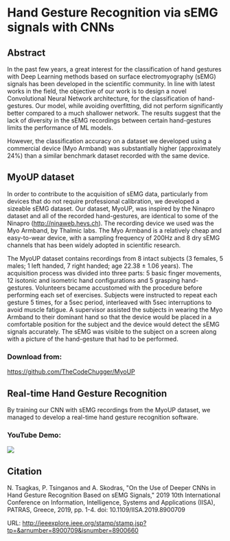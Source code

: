 # Hand Gesture Recognition via sEMG signals with CNNs

## Abstract
In the past few years, a great interest for the
classification of hand gestures with Deep Learning methods
based on surface electromyography (sEMG) signals has been
developed in the scientific community. In line with latest
works in the field, the objective of our work is to design
a novel Convolutional Neural Network architecture, for the
classification of hand-gestures. Our model, while avoiding
overfitting, did not perform significantly better compared to
a much shallower network. The results suggest that the lack
of diversity in the sEMG recordings between certain hand-gestures 
limits the performance of ML models. 

However, the classification accuracy on a dataset we developed using a
commercial device (Myo Armband) was substantially higher
(approximately 24%) than a similar benchmark dataset
recorded with the same device.

## MyoUP dataset
In order to contribute to the acquisition of sEMG data,
particularly from devices that do not require professional
calibration, we developed a sizeable sEMG dataset. Our
dataset, MyoUP, was inspired by the Ninapro dataset and
all of the recorded hand-gestures, are
identical to some of the Ninapro (http://ninaweb.hevs.ch). The recording device
we used was the Myo Armband, by Thalmic labs. The Myo
Armband is a relatively cheap and easy-to-wear device, with
a sampling frequency of 200Hz and 8 dry sEMG channels
that has been widely adopted in scientific research.

The MyoUP dataset contains recordings from 8 intact
subjects (3 females, 5 males; 1 left handed, 7 right handed;
age 22.38 ± 1.06 years). The acquisition process was
divided into three parts: 5 basic finger movements, 12
isotonic and isometric hand configurations and 5 grasping
hand-gestures. Volunteers became accustomed with the
procedure before performing each set of exercises. Subjects
were instructed to repeat each gesture 5 times, for a 5sec
period, interleaved with 5sec interruptions to avoid muscle
fatigue. A supervisor assisted the subjects in wearing the
Myo Armband to their dominant hand so that the device
would be placed in a comfortable position for the subject
and the device would detect the sEMG signals accurately.
The sEMG was visible to the subject on a screen along with
a picture of the hand-gesture that had to be performed.

### Download from:
https://github.com/TheCodeChugger/MyoUP

## Real-time Hand Gesture Recognition
By training our CNN with sEMG recordings from the MyoUP dataset, we managed to develop a real-time hand gesture recognition software. 

### YouTube Demo:
[![](http://img.youtube.com/vi/w98PkUeSu20/0.jpg)](http://www.youtube.com/watch?v=w98PkUeSu20)

## Citation
N. Tsagkas, P. Tsinganos and A. Skodras, "On the Use of Deeper CNNs in Hand Gesture Recognition Based on sEMG Signals," 2019 10th International Conference on Information, Intelligence, Systems and Applications (IISA), PATRAS, Greece, 2019, pp. 1-4.
doi: 10.1109/IISA.2019.8900709

URL: http://ieeexplore.ieee.org/stamp/stamp.jsp?tp=&arnumber=8900709&isnumber=8900660
